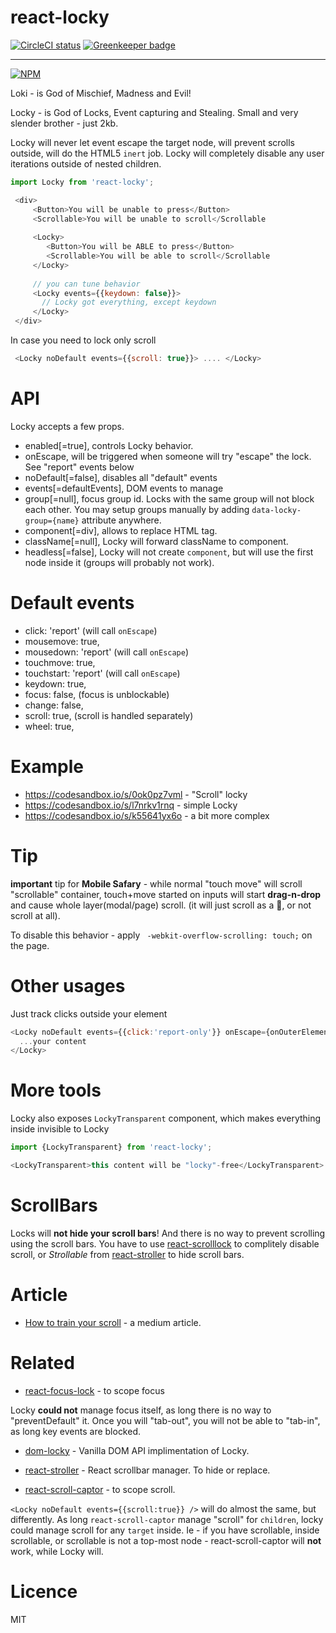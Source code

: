 # react-locky 
[![CircleCI status](https://img.shields.io/circleci/project/github/theKashey/react-locky/master.svg?style=flat-square)](https://circleci.com/gh/theKashey/react-locky/tree/master)
[![Greenkeeper badge](https://badges.greenkeeper.io/theKashey/react-locky.svg)](https://greenkeeper.io/)

----

[![NPM](https://nodei.co/npm/react-locky.png?downloads=true&stars=true)](https://nodei.co/npm/react-locky/) 

Loki  - is God of Mischief, Madness and Evil!

Locky - is God of Locks, Event capturing and Stealing. Small and very slender brother - just 2kb.

Locky will never let event escape the target node, will prevent scrolls outside, will do the HTML5 `inert` job.
Locky will completely disable any user iterations outside of nested children.

```js
import Locky from 'react-locky';

 <div>
     <Button>You will be unable to press</Button>
     <Scrollable>You will be unable to scroll</Scrollable
     
     <Locky>
        <Button>You will be ABLE to press</Button>
        <Scrollable>You will be able to scroll</Scrollable
     </Locky>
     
     // you can tune behavior
     <Locky events={{keydown: false}}>
       // Locky got everything, except keydown        
     </Locky>
 </div>
```

In case you need to lock only scroll

```js
 <Locky noDefault events={{scroll: true}}> .... </Locky>
```

# API
 Locky accepts a few props.
 - enabled[=true], controls Locky behavior. 
 - onEscape, will be triggered when someone will try "escape" the lock. See "report" events below
 - noDefault[=false], disables all "default" events
 - events[=defaultEvents], DOM events to manage
 - group[=null], focus group id. Locks with the same group will not block each other. You may setup groups manually by adding
 `data-locky-group={name}` attribute anywhere.
 - component[=div], allows to replace HTML tag.
 - className[=null], Locky will forward className to component.
 - headless[=false], Locky will not create `component`, but will use the first node inside it (groups will probably not work).
 
# Default events
 - click: 'report' (will call `onEscape`)
 - mousemove: true,
 - mousedown: 'report' (will call `onEscape`)
 - touchmove: true,
 - touchstart: 'report' (will call `onEscape`)
 - keydown: true,
 - focus: false, (focus is unblockable)
 - change: false,
 - scroll: true, (scroll is handled separately)
 - wheel: true, 
 
# Example
 - https://codesandbox.io/s/0ok0pz7vml - "Scroll" locky
 - https://codesandbox.io/s/l7nrkv1rnq - simple Locky
 - https://codesandbox.io/s/k55641yx6o - a bit more complex 
 
# Tip
__important__ tip for __Mobile Safary__ - while normal "touch move" will
scroll "scrollable" container, touch+move started on inputs will start
__drag-n-drop__ and cause whole layer(modal/page) scroll. 
(it will just scroll as a 💩, or not scroll at all).

To disable this behavior - apply ` -webkit-overflow-scrolling: touch;` on the page.
 
# Other usages

Just track clicks outside your element
```js
<Locky noDefault events={{click:'report-only'}} onEscape={onOuterElementClick}>
  ...your content
</Locky>
``` 

# More tools
Locky also exposes `LockyTransparent` component, which makes everything inside invisible to Locky
```js
import {LockyTransparent} from 'react-locky';

<LockyTransparent>this content will be "locky"-free</LockyTransparent>
```

# ScrollBars
Locks will __not hide your scroll bars__! And there is no way to prevent scrolling using the scroll bars.
You have to use [react-scrolllock](https://github.com/jossmac/react-scrolllock) to complitely disable scroll, or _Strollable_ from [react-stroller](https://github.com/theKashey/React-stroller) to hide scroll bars.

# Article
 - [How to train your scroll](https://hackernoon.com/how-to-train-a-your-scroll-c9edcf28dbfa) - a medium article.
 
# Related
 - [react-focus-lock](react-focus-lock) - to scope focus
  
 Locky __could not__ manage focus itself, as long there is no way to "preventDefault" it.
 Once you will "tab-out", you will not be able to "tab-in", as long key events are blocked. 
 
 - [dom-locky](https://github.com/thearnica/dom-locky) - Vanilla DOM API implimentation of Locky.
 
 - [react-stroller](https://github.com/theKashey/react-stroller) - React scrollbar manager. To hide or replace.
 
 - [react-scroll-captor](https://github.com/jossmac/react-scroll-captor) - to scope scroll.
 
 `<Locky noDefault events={{scroll:true}} />` will do almost the same, but differently.
 As long `react-scroll-captor` manage "scroll" for `children`, locky could manage scroll for any `target` inside.
 Ie - if you have scrollable, inside scrollable, or scrollable is not a top-most node - react-scroll-captor will __not__ 
 work, while Locky will. 
 

# Licence
 MIT

